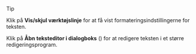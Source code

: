 <!-- markdownlint-disable-file MD041 -->
> [!TIP]
> Klik på **Vis/skjul værktøjslinje** <i class="ph ph-text-a-underline" aria-hidden="true"></i> for at få vist formateringsindstillingerne for teksten.
>
> Klik på **Åbn teksteditor i dialogboks** (<i class="ph ph-arrow-square-out" aria-hidden="true"></i>) for at redigere teksten i et større redigeringsprogram.
